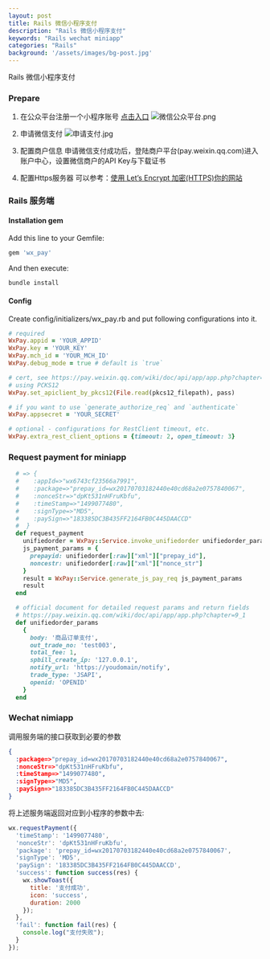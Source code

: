 ```yaml
---
layout: post
title: Rails 微信小程序支付
description: "Rails 微信小程序支付"
keywords: "Rails wechat miniapp"
categories: "Rails"
background: '/assets/images/bg-post.jpg'
---
```


Rails 微信小程序支付

### Prepare
1. 在公众平台注册一个小程序账号 [点击入口](https://mp.weixin.qq.com/cgi-bin/registermidpage?action=index&lang=zh_CN)
![微信公众平台.png](/blog/assets/images/微信公众平台.png)

2. 申请微信支付
![申请支付.jpg](/blog/assets/images/申请支付.jpg)

3. 配置商户信息
申请微信支付成功后，登陆商户平台(pay.weixin.qq.com)进入账户中心，设置微信商户的API Key与下载证书

4. 配置Https服务器
可以参考：[使用 Let’s Encrypt 加密(HTTPS)你的网站](http://xifengzhu.github.io/blog/%E9%83%A8%E7%BD%B2/2017/05/09/%E4%BD%BF%E7%94%A8-Let-s-Encrypt-%E5%8A%A0%E5%AF%86(HTTPS)%E4%BD%A0%E7%9A%84%E7%BD%91%E7%AB%99.html)

### Rails 服务端

#### Installation gem

Add this line to your Gemfile:

```ruby
gem 'wx_pay'
```

And then execute:

```shell
bundle install
```

#### Config

Create config/initializers/wx_pay.rb and put following configurations into it.

```ruby
# required
WxPay.appid = 'YOUR_APPID'
WxPay.key = 'YOUR_KEY'
WxPay.mch_id = 'YOUR_MCH_ID'
WxPay.debug_mode = true # default is `true`

# cert, see https://pay.weixin.qq.com/wiki/doc/api/app/app.php?chapter=4_3
# using PCKS12
WxPay.set_apiclient_by_pkcs12(File.read(pkcs12_filepath), pass)

# if you want to use `generate_authorize_req` and `authenticate`
WxPay.appsecret = 'YOUR_SECRET'

# optional - configurations for RestClient timeout, etc.
WxPay.extra_rest_client_options = {timeout: 2, open_timeout: 3}
```

### Request payment for miniapp

```ruby
  # => {
  #    :appId=>"wx6743cf23566a7991",
  #    :package=>"prepay_id=wx20170703182440e40cd68a2e0757840067",
  #    :nonceStr=>"dpKt531nHFruKbfu",
  #    :timeStamp=>"1499077480",
  #    :signType=>"MD5",
  #    :paySign=>"183385DC3B435FF2164FB0C445DAACCD"
  #  }
  def request_payment
    unifiedorder = WxPay::Service.invoke_unifiedorder unifiedorder_params
    js_payment_params = {
      prepayid: unifiedorder[:raw]["xml"]["prepay_id"],
      noncestr: unifiedorder[:raw]["xml"]["nonce_str"]
    }
    result = WxPay::Service.generate_js_pay_req js_payment_params
    result
  end

  # official document for detailed request params and return fields
  # https://pay.weixin.qq.com/wiki/doc/api/app/app.php?chapter=9_1
  def unifiedorder_params
    {
      body: '商品订单支付',
      out_trade_no: 'test003',
      total_fee: 1,
      spbill_create_ip: '127.0.0.1',
      notify_url: 'https://youdomain/notify',
      trade_type: 'JSAPI',
      openid: 'OPENID'
    }
  end
```

### Wechat nimiapp

调用服务端的接口获取到必要的参数

```json
{
  :package=>"prepay_id=wx20170703182440e40cd68a2e0757840067",
  :nonceStr=>"dpKt531nHFruKbfu",
  :timeStamp=>"1499077480",
  :signType=>"MD5",
  :paySign=>"183385DC3B435FF2164FB0C445DAACCD"
}
```

将上述服务端返回对应到小程序的参数中去:

```js
wx.requestPayment({
  'timeStamp': '1499077480',
  'nonceStr': 'dpKt531nHFruKbfu',
  'package': 'prepay_id=wx20170703182440e40cd68a2e0757840067',
  'signType': 'MD5',
  'paySign': '183385DC3B435FF2164FB0C445DAACCD',
  'success': function success(res) {
    wx.showToast({
      title: '支付成功',
      icon: 'success',
      duration: 2000
    });
  },
  'fail': function fail(res) {
    console.log("支付失败");
  }
});

```
